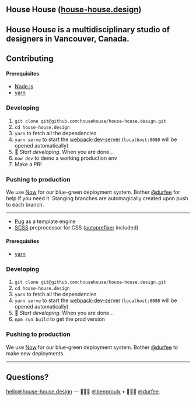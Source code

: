 ## House House ([house-house.design](https://house-house.design))

## House House is a multidisciplinary studio of designers in Vancouver, Canada.

## Contributing

#### Prerequisites

- [Node.js](https://nodejs.org/en/)
- [yarn](https://yarnpkg.com/lang/en/docs/cli/)

### Developing

1. `git clone git@github.com:househouse/house-house.design.git`
2. `cd house-house.design`
3. `yarn` to fetch all the dependencies
4. `yarn serve` to start the [webpack-dev-server](https://github.com/webpack/webpack-dev-server) (`localhost:8080` will be opened automatically)
5. 🎉 _Start developing_. When you are done…
6. `now dev` to demo a working production env
7. Make a PR!

### Pushing to production

We use [Now](https://zeit.co/now) for our blue-green deployment system. Bother [@durfee](https://github.com/durfee) for help if you need it. Stanging branches are automagically created upon push to each branch.

---

- [Pug](https://pugjs.org) as a template engine
- [SCSS](http://sass-lang.com) preprocessor for CSS ([autoprefixer](https://github.com/postcss/autoprefixer) included)

#### Prerequisites

- [yarn](https://yarnpkg.com/lang/en/docs/cli/)

### Developing

1. `git clone git@github.com:househouse/house-house.design.git`
2. `cd house-house.design`
3. `yarn` to fetch all the dependencies
4. `yarn serve` to start the [webpack-dev-server](https://github.com/webpack/webpack-dev-server) (`localhost:8080` will be opened automatically)
5. 🎉 _Start developing_. When you are done…
6. `npm run build` to get the prod version

### Pushing to production

We use [Now](https://zeit.co/now) for our blue-green deployment system. Bother [@durfee](https://github.com/durfee) to make new deployments.

---

## Questions?

[hello@house-house.design](mailto:hello@house-house.design)
—
👨🏻‍💻 [@bengroulx](https://github.com/bengroulx) • 👨🏼‍💻 [@durfee](https://github.com/durfee).
